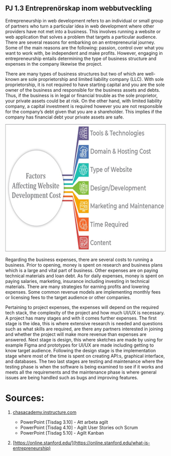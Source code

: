 ## PJ 1.3 Entreprenörskap inom webbutveckling

Entrepreneurship in web development refers to an individual or small group of partners who turn a particular idea in web development where other providers have not met into a business. This involves running a website or web application that solves a problem that targets a particular audience. There are several reasons for embarking on an entrepreneurial journey. Some of the main reasons are the following: passion, control over what you want to work with, be independent and make profits. However, engaging in entrepreneurship entails determining the type of business structure and expenses in the company likewise the project.  

There are many types of business structures but two of which are well-known are sole proprietorship and limited liability company (LLC). With sole proprietorship, it is not required to have starting capital and you are the sole owner of the business and responsible for the business assets and debts. Thus, if the business is in legal or financial trouble as the sole proprietor, your private assets could be at risk. On the other hand, with limited liability company, a capital investment is required however you are not responsible for the company’s debt given that you are a shareholder. This implies if the company has financial debt your private assets are safe.  

<p align ="center ">
<img src="../assets/website-factors.png" width="550" height="400">
</p>

Regarding the business expenses, there are several costs to running a business. Prior to opening, money is spent on research and business plans which is a large and vital part of business. Other expenses are on paying technical materials and loan debt. As for daily expenses, money is spent on paying salaries, marketing, insurance including investing in technical materials. There are many strategies for earning profits and lowering expenses. Some common revenue models are implementing monthly fees or licensing fees to the target audience or other companies.  

Pertaining to project expenses, the expenses will depend on the required tech stack, the complexity of the project and how much UI/UX is necessary. A project has many stages and with it comes further expenses. The first stage is the idea, this is where extensive research is needed and questions such as what skills are required, are there any partners interested in joining and whether the project will make more revenue than expenses are answered. Next stage is design, this where sketches are made by using for example Figma and prototypes for UI/UX are made including getting to know target audience. Following the design stage is the implementation stage where most of the time is spent on creating API:s, graphical interface, and databases. The two last stages are testing and maintenance where the testing phase is when the software is being examined to see if it works and meets all the requirements and the maintenance phase is where general issues are being handled such as bugs and improving features. 

# **Sources**: 

1. [chasacademy.instructure.com](https://chasacademy.instructure.com/)
    - PowerPoint [Tisdag 3.10] - Att arbeta agilt
    - PowerPoint [Tisdag 4.10] - Agilt User Stories och Scrum
    - PowerPoint [Tisdag 5.10] - Agilt Kanban  

2. [https://online.stanford.edu/](https://online.stanford.edu/what-is-entrepreneurship)